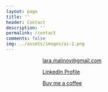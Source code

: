 ```yaml
---
layout: page
title: ''
header: Contact
description: ''
permalink: /contact
comments: false
img: ../assets/images/ai-2.png
---
```



<i class="fa fa-envelope" style='margin: 50px'></i> [lara.malinov@gmail.com](mailto:lara.malinov@gmail.com) 

<i class="fa fa-linkedin" style='margin: 50px'></i> [LinkedIn Profile](https://www.linkedin.com/in/lara-m-087816144/) 

<i class="fa fa-coffee" style='margin: 50px'></i>[Buy me a coffee](https://paypal.me/LaraMalinov)

